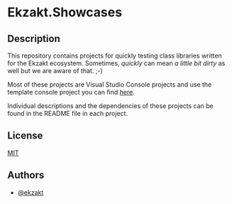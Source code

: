 # Ekzakt.Showcases


## Description
This repository contains projects for quickly testing class libraries written for the Ekzakt ecosystem.  Sometimes, *quickly* can mean *a little bit dirty* as well but we are aware of that. ;-)

Most of these projects are Visual Studio Console projects and use the template console project you can find [here](https://github.com/Ekzakt/Ekzakt.Templates/tree/master/Ekzakt.Templates.Console). 

Individual descriptions and the dependencies of these projects can be found in the README file in each project.

## License
[MIT](https://choosealicense.com/licenses/mit/)


## Authors
- [@ekzakt](https://www.github.com/ekzakt)

